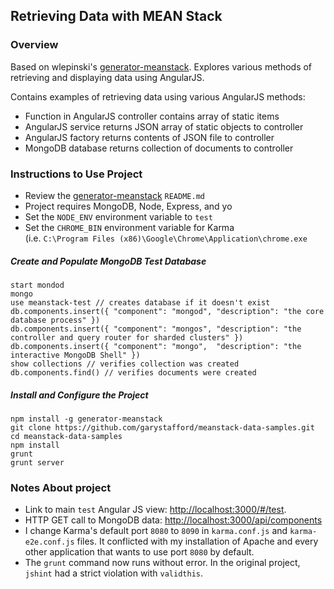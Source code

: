 ## Retrieving Data with MEAN Stack
### Overview
Based on wlepinski's [generator-meanstack](https://github.com/wlepinski/generator-meanstack). Explores various methods of retrieving and displaying data using AngularJS.


Contains examples of retrieving data using various AngularJS methods:
* Function in AngularJS controller contains array of static items
* AngularJS service returns JSON array of static objects to controller
* AngularJS factory returns contents of JSON file to controller
* MongoDB database returns collection of documents to controller

### Instructions to Use Project
* Review the [generator-meanstack](https://github.com/wlepinski/generator-meanstack) `README.md`
* Project requires MongoDB, Node, Express, and yo
* Set the `NODE_ENV` environment variable to `test`
* Set the `CHROME_BIN` environment variable for Karma  
(i.e. `C:\Program Files (x86)\Google\Chrome\Application\chrome.exe`

##### Create and Populate MongoDB Test Database

```
start mondod
mongo
use meanstack-test // creates database if it doesn't exist
db.components.insert({ "component": "mongod", "description": "the core database process" })
db.components.insert({ "component": "mongos", "description": "the controller and query router for sharded clusters" })
db.components.insert({ "component": "mongo",  "description": "the interactive MongoDB Shell" })
show collections // verifies collection was created
db.components.find() // verifies documents were created
```

##### Install and Configure the Project

```
npm install -g generator-meanstack
git clone https://github.com/garystafford/meanstack-data-samples.git
cd meanstack-data-samples
npm install
grunt
grunt server
```

### Notes About project
* Link to main `test` Angular JS view: [http://localhost:3000/#/test](http://localhost:3000/#/test).
* HTTP GET call to MongoDB data: [http://localhost:3000/api/components](http://localhost:3000/api/components)
* I change Karma's default port `8080` to `8090` in `karma.conf.js` and `karma-e2e.conf.js` files. It conflicted with my installation of Apache and every other application that wants to use port `8080` by default.
* The `grunt` command now runs without error. In the original project, `jshint` had a strict violation with `validthis`.